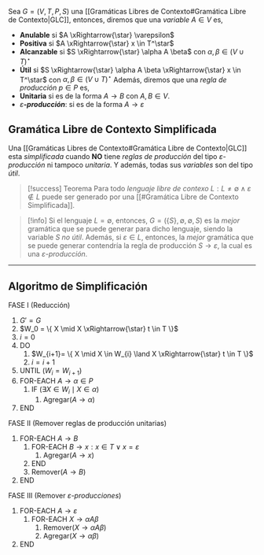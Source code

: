 Sea $G=(V,T,P,S)$ una  [[Gramáticas Libres de Contexto#Gramática Libre de Contexto|GLC]], entonces, diremos que una *variable* $A \in V$ es,
- **Anulable** si $A \xRightarrow{\star} \varepsilon$
- **Positiva** si $A \xRightarrow{\star} x \in T^\star$
- **Alcanzable** si $S \xRightarrow{\star} \alpha A \beta$ con $\alpha, \beta \in (V \cup T)^\star$
- **Útil** si $S \xRightarrow{\star} \alpha A \beta \xRightarrow{\star} x \in T^\star$ con $\alpha, \beta \in (V \cup T)^\star$
Además, diremos que una *regla de producción* $p \in P$ es,
- **Unitaria** si es de la forma $A \rightarrow B$ con $A, B \in V$.
- $\varepsilon$***-producción***: si es de la forma $A \rightarrow \varepsilon$

## Gramática Libre de Contexto Simplificada
Una  [[Gramáticas Libres de Contexto#Gramática Libre de Contexto|GLC]] esta *simplificada* cuando **NO** tiene *reglas de producción* del tipo $\varepsilon$*-producción* ni tampoco *unitaria*. Y además, todas sus *variables* son del tipo *útil*.

>[!success] Teorema
>Para todo *lenguaje libre de contexo* $L : L \neq \emptyset \land \varepsilon \notin L$ puede ser generado por una [[#Gramática Libre de Contexto Simplificada]].

>[!info] 
>Si el lenguaje $L=\emptyset$, entonces, $G=(\{S\}, \emptyset, \emptyset, S)$ es la *mejor* gramática que se puede generar para dicho lenguaje, siendo la variable $S$ *no útil*.
>Además, si $\varepsilon \in L$, entonces, la *mejor* gramática que se puede generar contendría la regla de producción $S \rightarrow \varepsilon$, la cual es una $\varepsilon$*-producción*.

***

## Algoritmo de Simplificación

FASE I (Reducción)
1. $G'=G$
2. $W_0 = \{ X \mid X \xRightarrow{\star} t \in T \}$
3. $i = 0$
4. DO
	1. $W_{i+1}= \{ X \mid X \in W_{i} \land X \xRightarrow{\star} t \in T \}$
	2. $i = i+1$
5. UNTIL ($W_i = W_{i+1}$)
6. FOR-EACH $A \rightarrow \alpha \in P$
	1. IF $(\exists X \in W_i \mid X \in \alpha)$
		1. Agregar($A \rightarrow \alpha$)
7. END

FASE II (Remover reglas de producción unitarias)
1. FOR-EACH $A \rightarrow B$
	1. FOR-EACH $B \rightarrow x : x \in T \lor x = \varepsilon$
		1. Agregar($A \rightarrow x$)
	2. END
	3. Remover($A \rightarrow B$)
4. END

FASE III (Remover $\varepsilon$*-producciones*)
1. FOR-EACH $A \rightarrow \varepsilon$
	1. FOR-EACH $X \rightarrow \alpha A \beta$
		1. Remover($X \rightarrow \alpha A \beta$)
		2. Agregar($X \rightarrow \alpha \beta$)
2. END

